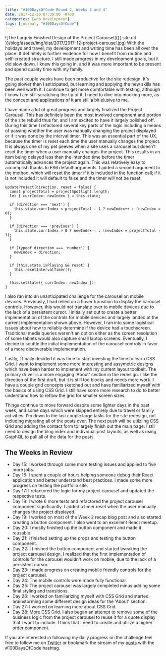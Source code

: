 ```yaml
---
title: "#100DaysOfCode Round 2, Weeks 3 and 4"
date: 2017-12-30 07:30:00 -0700
categories: [web development]
tags: [journal, "#100DaysOfCode"]
---
```


![The Largely Finished Design of the Project Carousel]({{ site.url }}/blog/assets/img/dist/2017/2017-12-project-carousel.jpg)
With the holidays and travel, my development and writing time has been all over the place. It definitely is further evidence for how I benefit from routine and self-created structure. I still made progress in my development goals, but it did slow down. I knew this going in, and it was more important to be present and spend quality time with my family.

The past couple weeks have been productive for the site redesign. It's going slower than I anticipated, but learning and applying the new skills has been well worth it. I continue to get more comfortable with testing, although I know I am still scratching the tip of it. I need to dive into mocking more, as the concept and applications of it are still a bit elusive to me.
<!--more-->
I have made a lot of great progress and largely finalized the Project Carousel. This has definitely been the most involved component and portion of the site rebuild thus far, and I am excited to have it largely polished off. During this time I refactored several key parts of the logic including a means of passing whether the user was manually changing the project displayed or if it was done by the interval timer. This was an essential part of the UX, because the timer is reset each time the user manually changes the project. It is always one of my pet peeves when a site uses a carousel but doesn't reset the timer when a user manually changes the project. This results in an item being delayed less than the intended time before the timer automatically advances the project again. This was relatively easy to accomplish thanks to ES6 default arguments. I added a second argument to the method, which will reset the timer if it is included in the function call; if it is not included it will default to false and the timer will not be reset.

```
updateProject(direction, reset = false) {
  const projectTotal = projectSpotlight.length;
  let { currIndex: newIndex } = this.state;

  if (direction === 'next') {
    this.state.currIndex < projectTotal - 1 ? newIndex++ : (newIndex = 0);
  }

  if (direction === 'previous') {
    this.state.currIndex > 0 ? newIndex-- : (newIndex = projectTotal - 1);
  }

  if (typeof direction === 'number') {
    newIndex = direction;
  }

  if (this.state.isPlaying && reset) {
    this.resetIntervalTimer();
  }

  this.setState({ currIndex: newIndex });
}
```

I also ran into an unanticipated challenge for the carousel on mobile devices. Previously, I had relied on a hover transition to display the carousel controls. However, this would not translate over to mobile devices due to the lack of a persistent cursor. I initially set out to create a better implementation of the controls for mobile devices and largely landed at the current implementation shown above. However, I ran into some logistical issues about how to reliably determine if the device had a touchscreen. Traditional media queries weren't an option either as the screen resolution of some tablets would also capture small laptop screens. Eventually, I decide to scuttle the initial implementation of the carousel controls in favor of a more discoverable implementation.

Lastly, I finally decided it was time to start investing the time to learn CSS Grid. I want to implement some more interesting and assymetric designs which have been harder to implement with my current layout toolbelt. The primary driver is a more engaging 'About' section in the redesign. I like the direction of the first draft, but it is still too blocky and needs more work. I have a couple grid concepts sketched out and have familiarized myself with the basics of using CSS Grid. I still have some more research to do to better understand how to reflow the grid for smaller screen sizes.

Things continue to move forward despite some lighter days in the past week, and some days which were skipped entirely due to travel or family activities. I'm down to the last couple large tasks for the site redesign, not including migrating all of the posts over. The next push will be utilziing CSS Grid and adding the contact form to largely finish out the main page. I still need to design the blog index and individual post layouts, as well as using GraphQL to pull all of the data for the posts.

## The Weeks in Review

* Day 15: I worked through some more testing issues and applied to five more jobs.
* Day 16: I spent a couple of hours helping someone debug their React application and better understand best practices. I made some more progress on testing the portfolio site.
* Day 17: I refactored the logic for my project carousel and updated the respective tests.
* Day 18: I wrote 6 more tests and refactored the project carousel component significantly. I added a timer reset when the user manually changes the project displayed.
* Day 19: I worked on most of the Week 2 recap blog post and also started creating a button component. I also went to an excellent React meetup.
* Day 20: I mostly finished up the button component and made it reusable.
* Day 21: I finished setting up the props and testing the button component.
* Day 22: I finished the button component and started tweaking the project carousel design. I realized that the first implementation of controls for the carousel wouldn't work on mobile, due to the lack of a persistent cursor.
* Day 23: I made progress on creating mobile friendly controls for the project carousel.
* Day 24: The mobile controls were made fully functional.
* Day 25: The project carousel was largely completed minus adding some final styling and transitions.
* Day 26: I worked on familiarizing myself with CSS Grid and started brainstorming some different design ideas for the 'About' section.
* Day 27: I worked on learning more about CSS Grid.
* Day 28: More CSS Grid. I also began an attempt to remove some of the business logic from the project carousel to reuse it for a quote display that I want to include. I think that I need to create and utilize a higher order component.

If you are interested in following my daily progress on the challenge feel free to follow me on [Twitter](https://www.twitter.com/dslemay) or bookmark the stream of my [posts](https://twitter.com/search?f=tweets&q=%23100DaysOfCode%20from%3Adslemay%20since%3A2017-11-22&src=typd) with the #100DaysOfCode hashtag.